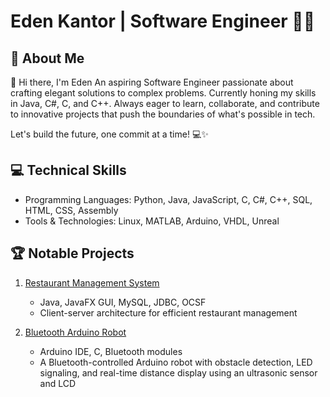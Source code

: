 # Eden Kantor | Software Engineer 👨‍💻

## 👋 About Me
🚀 Hi there, I'm Eden An aspiring Software Engineer passionate about crafting elegant solutions to complex problems.
Currently honing my skills in Java, C#, C, and C++. 
Always eager to learn, collaborate, and contribute to innovative projects that push the boundaries of what's possible in tech.

Let's build the future, one commit at a time! 💻✨

## 💻 Technical Skills
-  Programming Languages: Python, Java, JavaScript, C, C#, C++, SQL, HTML, CSS, Assembly
-  Tools & Technologies: Linux, MATLAB, Arduino, VHDL, Unreal

## 🏆 Notable Projects
1. [Restaurant Management System](https://github.com/EdenKantor/BiteMe-Project.git)
   - Java, JavaFX GUI, MySQL, JDBC, OCSF
   - Client-server architecture for efficient restaurant management

2. [Bluetooth Arduino Robot](https://github.com/EdenKantor/Arduino-Robot-Car-Project-.git)
   - Arduino IDE, C, Bluetooth modules
   - A Bluetooth-controlled Arduino robot with obstacle detection, LED signaling, and real-time distance display using an ultrasonic sensor and LCD
